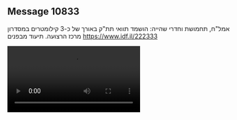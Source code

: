 ## Message 10833

אמל"ח, תחמושת וחדרי שהייה: 
הושמד תוואי תת"ק באורך של כ-3 קילומטרים במסדרון מרכז הרצועה. תיעוד מבפנים
https://www.idf.il/222333

![Video](10833/10833_media.mp4)
